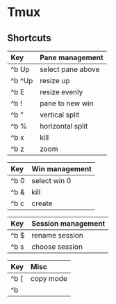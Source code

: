 # Tmux

## Shortcuts

| Key | Pane management |
| :--- | :--- |
| ^b Up | select pane above |
| ^b ^Up | resize up |
| ^b E | resize evenly |
| ^b ! | pane to new win |
| ^b " | vertical split |
| ^b % | horizontal split |
| ^b x | kill |
| ^b z | zoom |

| Key | Win management |
| :--- | :--- |
| ^b 0 | select win 0 |
| ^b & | kill |
| ^b c | create |

| Key | Session management |
| :--- | :--- |
| ^b $ | rename session |
| ^b s | choose session |

| Key | Misc |
| :--- | :--- |
| ^b \[ | copy mode |
| ^b |  |


